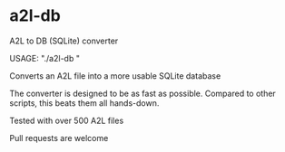 # a2l-db
A2L to DB (SQLite) converter

USAGE: 
  "./a2l-db <a2l-file>"
 
 Converts an A2L file into a more usable SQLite database
  
  The converter is designed to be as fast as possible. Compared to other scripts, this beats them all hands-down.
  
  Tested with over 500 A2L files
  
  Pull requests are welcome
  
